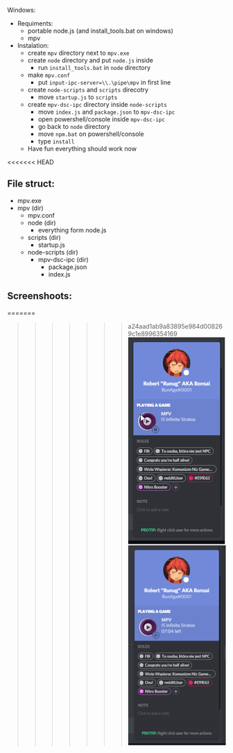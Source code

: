 Windows:

- Requiments:
  - portable node.js (and install_tools.bat on windows)
  - mpv
- Instalation:
  - create `mpv` directory next to `mpv.exe`
  - create `node` directory and put `node.js` inside
    - run `install_tools.bat` in `node` directory
  - make `mpv.conf`
    - put `input-ipc-server=\\.\pipe\mpv` in first line
  - create `node-scripts` and `scripts` direcotry
    - move `startup.js` to `scripts`
  - create `mpv-dsc-ipc` directory inside `node-scripts`
    - move `index.js` and `package.json` to `mpv-dsc-ipc`
    - open powershell/console inside `mpv-dsc-ipc`
    - go back to `node` directory
    - move `npm.bat` on powershell/console
    - type `install`
  - Have fun everything should work now

<<<<<<< HEAD
## File struct:

- mpv.exe
- mpv (dir)
  - mpv.conf
  - node (dir)
    - everything form node.js
  - scripts (dir)
    - startup.js
  - node-scripts (dir)
    - mpv-dsc-ipc (dir)
      - package.json
      - index.js

## Screenshoots:

=======
>>>>>>> a24aad1ab9a83895e984d008269c1e8996354169
![](img1.png)
![](img2.png)
